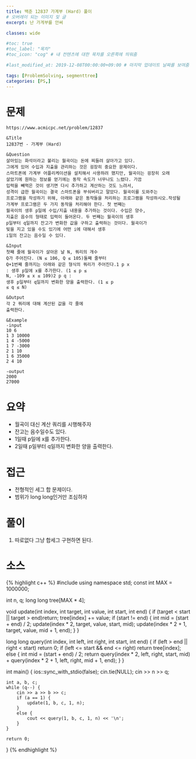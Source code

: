 ```yaml
---
title: 백준 12837 가계부 (Hard) 풀이
# 오버레이 되는 이미지 및 글
excerpt: 난 가게부를 안써

classes: wide

#toc: true
#toc_label: "목차"
#toc_icon: "cog" # 내 컨텐츠에 대한 목차를 오른쪽에 띄워줌

#last_modified_at: 2019-12-08T00:00:00+09:00 # 마지막 업데이트 날짜를 보여줌

tags: [ProblemSolving, segmenttree]
categories: [PS,]
---
```


# 문제
```
https://www.acmicpc.net/problem/12837

&Title
12837번 - 가계부 (Hard)

&Question
살아있는 화석이라고 불리는 월곡이는 돈에 찌들려 살아가고 있다. 
그에게 있어 수입과 지출을 관리하는 것은 굉장히 중요한 문제이다. 
스마트폰에 가계부 어플리케이션을 설치해서 사용하려 했지만, 월곡이는 굉장히 오래 
살았기에 원하는 정보를 얻기에는 동작 속도가 너무나도 느렸다. 가끔 
입력을 빼먹은 것이 생기면 다시 추가하고 계산하는 것도 느려서, 
성격이 급한 월곡이는 결국 스마트폰을 부숴버리고 말았다. 월곡이를 도와주는 
프로그램을 작성하기 위해, 아래와 같은 동작들을 처리하는 프로그램을 작성하시오.작성될 
가계부 프로그램은 두 가지 동작을 처리해야 한다. 첫 번째는 
월곡이의 생후 p일에 수입/지출 내용을 추가하는 것이다. 수입은 양수, 
지출은 음수의 형태로 입력이 들어온다. 두 번째는 월곡이의 생후 
p일부터 q일까지 잔고가 변화한 값을 구하고 출력하는 것이다. 월곡이가 
빚을 지고 있을 수도 있기에 어떤 i에 대해서 생후 
i일의 잔고는 음수일 수 있다. 

&Input
첫째 줄에 월곡이가 살아온 날 N, 쿼리의 개수 
Q가 주어진다. (N ≤ 106, Q ≤ 105)둘째 줄부터 
Q+1번째 줄까지는 아래와 같은 형식의 쿼리가 주어진다.1 p x 
: 생후 p일에 x를 추가한다. (1 ≤ p ≤ 
N, -109 ≤ x ≤ 109)2 p q : 
생후 p일부터 q일까지 변화한 양을 출력한다. (1 ≤ p 
≤ q ≤ N) 

&Output
각 2 쿼리에 대해 계산된 값을 각 줄에 
출력한다. 

&Example
-input
10 6
1 3 10000
1 4 -5000
1 7 -3000
2 1 10
1 6 35000
2 4 10

-output
2000
27000

```

# 요약
* 월곡이 대신 계산 쿼리를 시행해주자
* 잔고는 음수일수도 있다.
* 1일때 p일에 x를 추가한다.
* 2일때 p일부터 q일까지 변화한 양을 출력한다.

# 접근
* 전형적인 세그 합 문제이다.
* 범위가 long long인거만 조심하자

# 풀이
1. 따로없다 그냥 합세그 구현하면 된다.


# 소스
{% highlight c++ %}
#include <iostream>
using namespace std;
const int MAX = 1000000;

int n, q;
long long tree[MAX * 4];

void update(int index, int target, int value, int start, int end) {
	if (target < start || target > end)return;
	tree[index] += value;
	if (start != end) {
		int mid = (start + end) / 2;
		update(index * 2, target, value, start, mid);
		update(index * 2 + 1, target, value, mid + 1, end);
	}
}

long long query(int index, int left, int right, int start, int end) {
	if (left > end || right < start)
		return 0;
	if (left <= start && end <= right)
		return tree[index];
	else {
		int mid = (start + end) / 2;
		return query(index * 2, left, right, start, mid) + query(index * 2 + 1, left, right, mid + 1, end);
	}
}

int main() {
	ios::sync_with_stdio(false);
	cin.tie(NULL);
	cin >> n >> q;

	int a, b, c;
	while (q--) {
		cin >> a >> b >> c;
		if (a == 1) {
			update(1, b, c, 1, n);
		}
		else {
			cout << query(1, b, c, 1, n) << '\n';
		}
	}

	return 0;
}
{% endhighlight %}